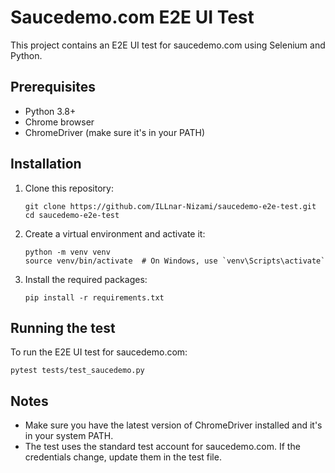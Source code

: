 # Saucedemo.com E2E UI Test

This project contains an E2E UI test for saucedemo.com using Selenium and Python.

## Prerequisites

- Python 3.8+
- Chrome browser
- ChromeDriver (make sure it's in your PATH)

## Installation

1. Clone this repository:
   ```
   git clone https://github.com/ILLnar-Nizami/saucedemo-e2e-test.git
   cd saucedemo-e2e-test
   ```

2. Create a virtual environment and activate it:
   ```
   python -m venv venv
   source venv/bin/activate  # On Windows, use `venv\Scripts\activate`
   ```

3. Install the required packages:
   ```
   pip install -r requirements.txt
   ```

## Running the test

To run the E2E UI test for saucedemo.com:

```
pytest tests/test_saucedemo.py
```

## Notes

- Make sure you have the latest version of ChromeDriver installed and it's in your system PATH.
- The test uses the standard test account for saucedemo.com. If the credentials change, update them in the test file.
